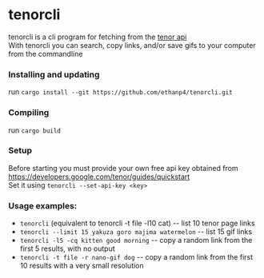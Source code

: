 # tenorcli
tenorcli is a cli program for fetching from the [tenor api](https://developers.google.com/tenor/guides/quickstart)<br>
With tenorcli you can search, copy links, and/or save gifs to your computer from the commandline<br>

### Installing and updating
run `cargo install --git https://github.com/ethanp4/tenorcli.git`

### Compiling
run `cargo build`

### Setup
Before starting you must provide your own free api key obtained from https://developers.google.com/tenor/guides/quickstart<br>
Set it using `tenorcli --set-api-key <key>`

### Usage examples:
 - `tenorcli` (equivalent to tenorcli -t file -l10 cat) -- list 10 tenor page links
 - `tenorcli --limit 15 yakuza goro majima watermelon` -- list 15 gif links
 - `tenorcli -l5 -cq kitten good morning` -- copy a random link from the first 5 results, with no output
 - `tenorcli -t file -r nano-gif dog` -- copy a random link from the first 10 results with a very small resolution
